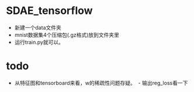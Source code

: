# SDAE_tensorflow
- 新建一个data文件夹
- mnist数据集4个压缩包(.gz格式)放到文件夹里
- 运行train.py就可以。

# todo
- 从特征图和tensorboard来看，w的稀疏性问题存疑。
  - 输出reg_loss看一下
